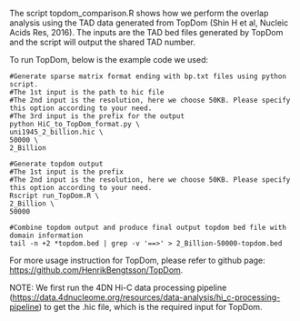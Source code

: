 The script topdom_comparison.R shows how we perform the overlap analysis using the TAD data generated from TopDom (Shin H et al, Nucleic Acids Res, 2016).  The inputs are the TAD bed files generated by TopDom and the script will output the shared TAD number.

To run TopDom, below is the example code we used:
```
#Generate sparse matrix format ending with bp.txt files using python script. 
#The 1st input is the path to hic file
#The 2nd input is the resolution, here we choose 50KB. Please specify this option according to your need.
#The 3rd input is the prefix for the output
python HiC_to_TopDom_format.py \
uni1945_2_billion.hic \
50000 \
2_Billion
```
```
#Generate topdom output
#The 1st input is the prefix
#The 2nd input is the resolution, here we choose 50KB. Please specify this option according to your need.
Rscript run_TopDom.R \
2_Billion \
50000
```

```
#Combine topdom output and produce final output topdom bed file with domain information
tail -n +2 *topdom.bed | grep -v '==>' > 2_Billion-50000-topdom.bed
```
For more usage instruction for TopDom, please refer to github page: https://github.com/HenrikBengtsson/TopDom.

NOTE: We first run the 4DN Hi-C data processing pipeline (https://data.4dnucleome.org/resources/data-analysis/hi_c-processing-pipeline) to get the .hic file, which is the required input for TopDom. 
